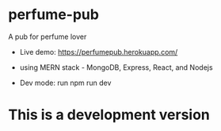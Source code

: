 # perfume-pub
A pub for perfume lover
- Live demo: https://perfumepub.herokuapp.com/

- using MERN stack - MongoDB, Express, React, and Nodejs
- Dev mode: run npm run dev

# This is a development version
